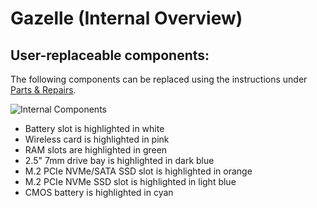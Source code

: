 # Gazelle (Internal Overview)

## User-replaceable components:

The following components can be replaced using the instructions under [Parts & Repairs](./repairs.md).

![Internal Components](./img/components-highlighted.jpg)

- Battery slot is highlighted in white
- Wireless card is highlighted in pink
- RAM slots are highlighted in green
- 2.5" 7mm drive bay is highlighted in dark blue
- M.2 PCIe NVMe/SATA SSD slot is highlighted in orange
- M.2 PCIe NVMe SSD slot is highlighted in light blue
- CMOS battery is highlighted in cyan
